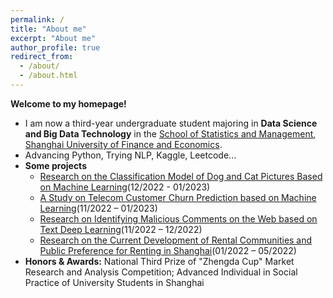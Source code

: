 ```yaml
---
permalink: /
title: "About me"
excerpt: "About me"
author_profile: true
redirect_from: 
  - /about/
  - /about.html
---
```


**Welcome to my homepage!**

* I am now a third-year undergraduate student majoring in **Data Science and Big Data Technology** in the [School of Statistics and Management](https://ssm.sufe.edu.cn/), [Shanghai University of Finance and Economics](https://www.sufe.edu.cn/).
* Advancing Python, Trying NLP, Kaggle, Leetcode...
* **Some projects** 
  * [Research on the Classification Model of Dog and Cat Pictures Based on Machine Learning](https://github.com/Orlando0303/DS2022/tree/main/Final)(12/2022 - 01/2023)
  * [A Study on Telecom Customer Churn Prediction based on Machine Learning](https://github.com/Orlando0303/ML2022/tree/main/Final)(11/2022 – 01/2023)
  * [Research on Identifying Malicious Comments on the Web based on Text Deep Learning](https://github.com/Orlando0303/TM2022)(11/2022 – 12/2022)
  * [Research on the Current Development of Rental Communities and Public Preference for Renting in Shanghai](http://Orlando0303.github.io/files/租赁社区.pdf)(01/2022 – 05/2022)
* **Honors & Awards:** National Third Prize of "Zhengda Cup" Market Research and Analysis Competition; Advanced Individual in Social Practice of University Students in Shanghai
